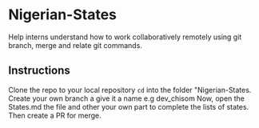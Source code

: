 # Nigerian-States

Help interns understand how to work collaboratively remotely using git branch, merge and relate git commands.

## Instructions

Clone the repo to your local repository
`cd` into the folder "Nigerian-States.
Create your own branch a give it a name e.g dev_chisom
Now, open the States.md the file and other your own part to complete the lists of states.
Then create a PR for merge.
